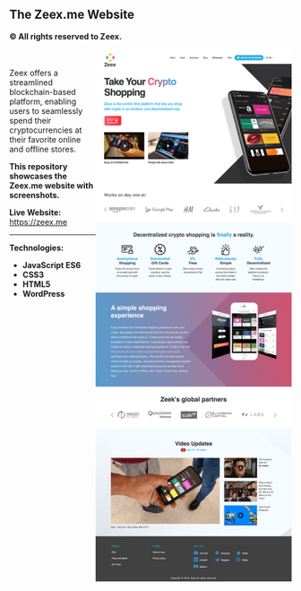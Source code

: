 ## The Zeex.me Website
**© All rights reserved to Zeex.**

<img align="right" src="/1-zeex-website.png" alt="zeex-website" width="350">
<br><br>
Zeex offers a streamlined blockchain-based platform, enabling users to seamlessly spend their cryptocurrencies at their favorite online and offline stores.

**This repository showcases the Zeex.me website with screenshots.**

**Live Website:** 
<br>https://zeex.me

---

**Technologies:**

- **JavaScript ES6**
- **CSS3**
- **HTML5**
- **WordPress**

